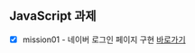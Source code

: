 ## JavaScript 과제
- [x] mission01 - 네이버 로그인 페이지 구현 [바로가기](https://github.com/ingbin-github/js-homework/blob/main/mission01/naver_login/js/main.js)